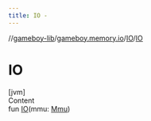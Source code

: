 ```yaml
---
title: IO -
---
```

//[gameboy-lib](../../index.md)/[gameboy.memory.io](../index.md)/[IO](index.md)/[IO](-i-o.md)



# IO  
[jvm]  
Content  
fun [IO](-i-o.md)(mmu: [Mmu](../../gameboy.memory/-mmu/index.md))  



